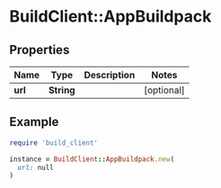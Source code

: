 # BuildClient::AppBuildpack

## Properties

| Name | Type | Description | Notes |
| ---- | ---- | ----------- | ----- |
| **url** | **String** |  | [optional] |

## Example

```ruby
require 'build_client'

instance = BuildClient::AppBuildpack.new(
  url: null
)
```

